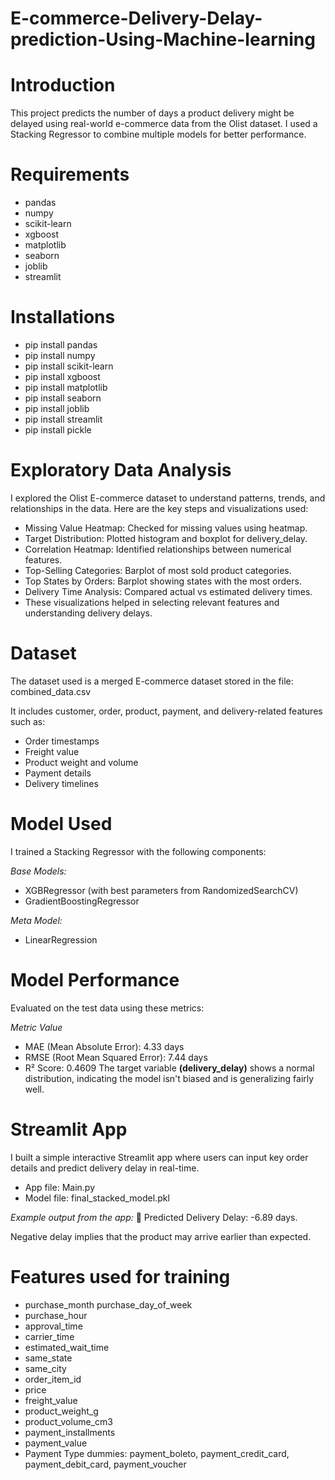 # E-commerce-Delivery-Delay-prediction-Using-Machine-learning

# **Introduction**

This project predicts the number of days a product delivery might be delayed using real-world e-commerce data from the Olist dataset. I used a Stacking Regressor to combine multiple models for better performance.

# **Requirements**

- pandas
- numpy
- scikit-learn
- xgboost
- matplotlib
- seaborn
- joblib
- streamlit

# **Installations**

- pip install pandas
- pip install numpy
- pip install scikit-learn
- pip install xgboost
- pip install matplotlib
- pip install seaborn
- pip install joblib
- pip install streamlit
- pip install pickle

# **Exploratory Data Analysis**

I explored the Olist E-commerce dataset to understand patterns, trends, and relationships in the data. Here are the key steps and visualizations used:

- Missing Value Heatmap: Checked for missing values using heatmap.
- Target Distribution: Plotted histogram and boxplot for delivery_delay.
- Correlation Heatmap: Identified relationships between numerical features.
- Top-Selling Categories: Barplot of most sold product categories.
- Top States by Orders: Barplot showing states with the most orders.
- Delivery Time Analysis: Compared actual vs estimated delivery times.
- These visualizations helped in selecting relevant features and understanding delivery delays.

# **Dataset**

The dataset used is a merged E-commerce dataset stored in the file:
combined_data.csv

It includes customer, order, product, payment, and delivery-related features such as:
- Order timestamps
- Freight value
- Product weight and volume
- Payment details
- Delivery timelines

# **Model Used**
I trained a Stacking Regressor with the following components:

*Base Models:*
- XGBRegressor (with best parameters from RandomizedSearchCV)
- GradientBoostingRegressor

*Meta Model:*
- LinearRegression

# **Model Performance**
Evaluated on the test data using these metrics:

*Metric	Value*
- MAE (Mean Absolute Error): 4.33 days
- RMSE (Root Mean Squared Error): 7.44 days
- R² Score: 0.4609
The target variable **(delivery_delay)** shows a normal distribution, indicating the model isn't biased and is generalizing fairly well.

# **Streamlit App**
I built a simple interactive Streamlit app where users can input key order details and predict delivery delay in real-time.

- App file: Main.py
- Model file: final_stacked_model.pkl

*Example output from the app:* 🚚 Predicted Delivery Delay: -6.89 days.

Negative delay implies that the product may arrive earlier than expected.

# **Features used for training**
- purchase_month purchase_day_of_week
- purchase_hour
- approval_time
- carrier_time
- estimated_wait_time
- same_state
- same_city
- order_item_id
- price
- freight_value
- product_weight_g
- product_volume_cm3
- payment_installments
- payment_value
- Payment Type dummies: payment_boleto, payment_credit_card, payment_debit_card, payment_voucher

